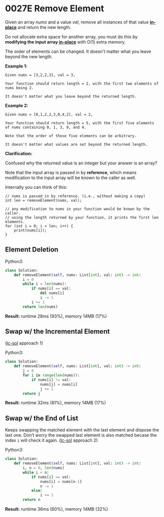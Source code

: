 # 0027E Remove Element

Given an array *nums* and a value *val*, remove all instances of that value [**in-place**](https://en.wikipedia.org/wiki/In-place_algorithm) and return the new length.

Do not allocate extra space for another array, you must do this by **modifying the input array [in-place](https://en.wikipedia.org/wiki/In-place_algorithm)** with O(1) extra memory.

The order of elements can be changed. It doesn't matter what you leave beyond the new length.

**Example 1:**

```
Given nums = [3,2,2,3], val = 3,

Your function should return length = 2, with the first two elements of nums being 2.

It doesn't matter what you leave beyond the returned length.
```

**Example 2:**

```
Given nums = [0,1,2,2,3,0,4,2], val = 2,

Your function should return length = 5, with the first five elements of nums containing 0, 1, 3, 0, and 4.

Note that the order of those five elements can be arbitrary.

It doesn't matter what values are set beyond the returned length.
```

**Clarification:**

Confused why the returned value is an integer but your answer is an array?

Note that the input array is passed in by **reference**, which means modification to the input array will be known to the caller as well.

Internally you can think of this:

```
// nums is passed in by reference. (i.e., without making a copy)
int len = removeElement(nums, val);

// any modification to nums in your function would be known by the caller.
// using the length returned by your function, it prints the first len elements.
for (int i = 0; i < len; i++) {
    print(nums[i]);
}
```

## Element Deletion 

Python3:

```python
class Solution:
    def removeElement(self, nums: List[int], val: int) -> int:
        i = 0
        while i < len(nums):
            if nums[i] == val:
                del nums[i]
                i -= 1
            i += 1
        return len(nums)
```

**Result:** runtime 28ms (93%), memory 14MB (17%)

## Swap w/ the Incremental Element

([lc-sol](https://leetcode.com/problems/remove-element/solution/) approach 1)

Python3:

```python
class Solution:
    def removeElement(self, nums: List[int], val: int) -> int:
        j = 0
        for i in range(len(nums)):
            if nums[i] != val:
                nums[j] = nums[i]
                j += 1
        return j
```

**Result:** runtime 32ms (81%), memory 14MB (17%)

## Swap w/ the End of List

Keeps swapping the matched element with the last element and dispose the last one. Don’t worry the swapped last element is also matched becase the index `i` will check it again. ([lc-sol](https://leetcode.com/problems/remove-element/solution/) approach 2)

Python3:

```python
class Solution:
    def removeElement(self, nums: List[int], val: int) -> int:
        i, n = 0, len(nums)
        while i < n:
            if nums[i] == val:
                nums[i] = nums[n-1]
                n -= 1
            else:
                i += 1
        return n
```

**Result:** runtime 36ms (60%), memory 14MB (32%)